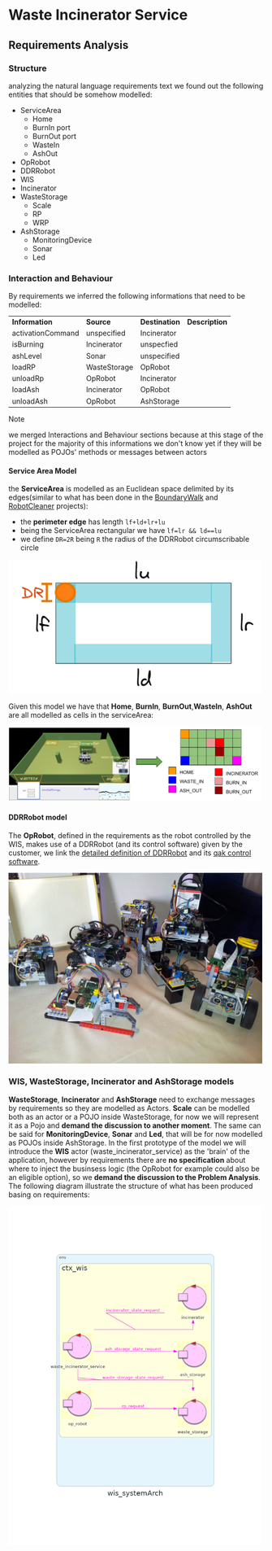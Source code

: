 # Waste Incinerator Service

## Requirements Analysis

### Structure
analyzing the natural language requirements text we found out the following entities that should be somehow modelled:
* ServiceArea
  * Home
  * BurnIn port
  * BurnOut port
  * WasteIn
  * AshOut
* OpRobot
* DDRRobot
* WIS
* Incinerator
* WasteStorage
  * Scale
  * RP
  * WRP
* AshStorage
  * MonitoringDevice
  * Sonar
  * Led

### Interaction and Behaviour
By requirements we inferred the following informations that need to be modelled:

<table>
  <tr>
    <td><b>Information</b></td>
    <td><b>Source</b></td>
    <td><b>Destination</b>
    </td><td><b>Description</b></td>
  </tr>
  <tr>
    <td>activationCommand</td>
    <td>unspecified</td>
    <td>Incinerator</td>
    <td></td>
  </tr>
  <tr>
    <td>isBurning</td>
    <td>Incinerator</td>
    <td>unspecfied</td>
    <td></td>
  </tr>
    <tr>
    <td>ashLevel</td>
    <td>Sonar</td>
    <td>unspecified</td>
    <td></td>
  </tr>
  <tr>
    <td>loadRP</td>
    <td>WasteStorage</td>
    <td>OpRobot</td>
    <td></td>
  </tr>
  <tr>
    <td>unloadRp</td>
    <td>OpRobot</td>
    <td>Incinerator</td>
    <td></td>
  </tr>
  <tr>
    <td>loadAsh</td>
    <td>Incinerator</td>
    <td>OpRobot</td>
    <td></td>
  </tr>
  <tr>
    <td>unloadAsh</td>
    <td>OpRobot</td>
    <td>AshStorage</td>
    <td></td>
  </tr>
</table>

> [!NOTE]
> we merged Interactions and Behaviour sections because at this stage of the project for the majority of this informations we don't know yet if they will be modelled as POJOs' methods or messages between actors

#### Service Area Model
the **ServiceArea** is modelled as an Euclidean space delimited by its edges(similar to what has been done in the [BoundaryWalk](resources/slides/BoundaryWalkProjectDoc.pdf) and [RobotCleaner](resources/slides/RobotCleanerProjectDoc.pdf) projects):

* the **perimeter edge** has length ```lf+ld+lr+lu```
* being the ServiceArea rectangular we have ```lf=lr && ld==lu```
* we define ```DR=2R``` being ```R``` the radius of the DDRRobot    circumscribable circle

<img src="resources/imgs/ServiceAreaModel_01.png" width="500px">

Given this model we have that **Home**, **BurnIn**, **BurnOut**,**WasteIn**, **AshOut** are all modelled as cells in the serviceArea:

<img src="resources/imgs/ServiceAreaModel_02.png" width="500px">

#### DDRRobot model

The **OpRobot**, defined in the requirements as the robot controlled by the WIS, makes use of a DDRRobot (and its control software) given by the customer, we link the [detailed definition of DDRRobot](resources/slides/BasicRobot24ProjectDoc.pdf) and its [qak control software](resources/projects/basicrobot.qak).

<img src="resources/imgs/robotsUnibo.jpg" width="500px">

### WIS, WasteStorage, Incinerator and AshStorage models
**WasteStorage**, **Incinerator** and **AshStorage** need to exchange messages by requirements so they are modelled as Actors.
**Scale** can be modelled both as an actor or a POJO inside WasteStorage, for now we will represent it as a Pojo and **demand the discussion to another moment**.
The same can be said for **MonitoringDevice**, **Sonar** and **Led**, that will be for now modelled as POJOs inside AshStorage.
In the first prototype of the model we will introduce the **WIS** actor (waste_incinerator_service) as the 'brain' of the application, however by requirements there are **no specification** about where to inject the businsess logic (the OpRobot for example could also be an eligible option), so we **demand the discussion to the Problem Analysis**.
The following diagram illustrate the structure of what has been produced basing on requirements:

<img src="resources/imgs/wis_systemarch.png" width="500px">


<!--
Priority
core buisness = Incinerator => probably i'll have to analyze the MonitoringDevice before the raspberry and the Scale
-->

<!--
TODO
## Problem Analysis
### Entities Models

* ServiceArea -> other serviceAreas models
* WIS         -> service (sends/recives messages)
* OpRobot     -> service (given as service)
* DDRRobot    -> service (sends/recives messages)
* Home        -> colections of cells inside the serviceArea
* Incinerator -> actor (sends/receives messages) || pojo
  * BurnIn port
  * BurnOut port
* WasteIn      -> collections of cells || coordinates
* WasteStorage -> context?
  * Scale      -> actor (if sends/recives messages) || pojo (if Scaleinfo is retrieved using a method)
* RP           -> pojo
  * WRP        -> pojo attribute || config param of Scale actor, so that Scale sends the number of RPs, not the weights
* AshOut       -> collections of cells || coordinates
* AshStorage   -> context? (outside service area?)
* MonitoringDevice: -> actor? || context?
  * Sonar      -> actor (sends/receives messages) || pojo
  * Led        -> actor (receives messages) || pojo (is quite simple)
-->